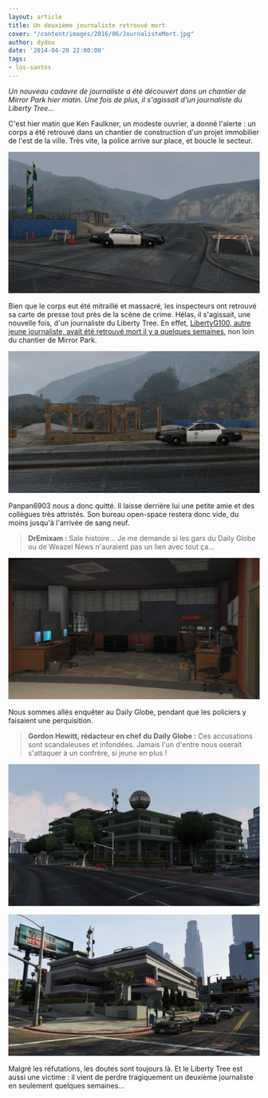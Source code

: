 ```yaml
---
layout: article
title: Un deuxième journaliste retrouvé mort
cover: "/content/images/2016/06/JournalisteMort.jpg"
author: dydou
date: '2014-04-20 22:00:00'
tags:
- los-santos
---
```


_Un nouveau cadavre de journaliste a été découvert dans un chantier de Mirror Park hier matin. Une fois de plus, il s'agissait d'un journaliste du Liberty Tree..._

C'est hier matin que Ken Faulkner, un modeste ouvrier, a donné l'alerte : un corps a été retrouvé dans un chantier de construction d'un projet immobilier de l'est de la ville. Très vite, la police arrive sur place, et boucle le secteur.

![L'entrée de la rue en chantier.](  /content/images/2016/06/JournalisteMort2.jpg)

Bien que le corps eut été mitraillé et massacré, les inspecteurs ont retrouvé sa carte de presse tout près de la scène de crime. Hélas, il s'agissait, une nouvelle fois, d'un journaliste du Liberty Tree. En effet, [LibertyG100, autre jeune journaliste, avait été retrouvé mort il y a quelques semaines,](  /2014/03/02/un-journaliste-retrouve-horriblement-mutile/) non loin du chantier de Mirror Park.

![La scène de crime.](  /content/images/2016/06/JournalisteMort_0.jpg)

Panpan6903 nous a donc quitté. Il laisse derrière lui une petite amie et des collègues très attristés. Son bureau open-space restera donc vide, du moins jusqu'à l'arrivée de sang neuf.

> **DrEmixam :** Sale histoire... Je me demande si les gars du Daily Globe ou de Weazel News n'auraient pas un lien avec tout ça...

![A droite, l'ancien bureau de panpan6903.](  /content/images/2016/06/JournalisteMort3.jpg)

Nous sommes allés enquêter au Daily Globe, pendant que les policiers y faisaient une perquisition.

> **Gordon Hewitt, rédacteur en chef du Daily Globe :** Ces accusations sont scandaleuses et infondées. Jamais l'un d'entre nous oserait s'attaquer à un confrère, si jeune en plus !

![](  /content/images/2016/06/JournalisteMort4.jpg)

![Les sièges du Daily Globe et de Weazel News.](  /content/images/2016/06/JournalisteMort5.jpg)

Malgré les réfutations, les doutes sont toujours là. Et le Liberty Tree est aussi une victime : il vient de perdre tragiquement un deuxième journaliste en seulement quelques semaines...

<!--kg-card-end: markdown-->
